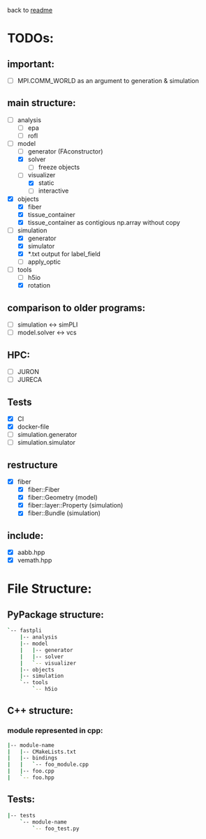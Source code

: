 
back to [readme](README.md)
# TODOs:

## important:
- [ ] MPI.COMM_WORLD as an argument to generation & simulation

## main structure:
- [ ] analysis
  - [ ] epa
  - [ ] rofl
- [ ] model
  - [ ] generator (FAconstructor)
  - [x] solver
    - [ ] freeze objects
  - [ ] visualizer
    - [x] static
    - [ ] interactive
- [x] objects
  - [x] fiber
  - [x] tissue_container
  - [x] tissue_container as contigious np.array without copy
- [ ] simulation
  - [x] generator
  - [x] simulator
  - [x] *.txt output for label_field
  - [ ] apply_optic
- [ ] tools
  - [ ] h5io
  - [x] rotation
  
## comparison to older programs:
- [ ] simulation <-> simPLI
- [ ] model.solver <-> vcs

## HPC:
- [ ] JURON
- [ ] JURECA

## Tests
- [x] CI
- [x] docker-file
- [ ] simulation.generator
- [ ] simulation.simulator

## restructure
 - [x] fiber
   - [x] fiber::Fiber
   - [x] fiber::Geometry (model)
   - [x] fiber::layer::Property (simulation)
   - [x] fiber::Bundle (simulation)

## include:
- [x] aabb.hpp
- [x] vemath.hpp

# File Structure:
## PyPackage structure:
```sh
`-- fastpli
    |-- analysis
    |-- model
    |   |-- generator
    |   |-- solver
    |   `-- visualizer
    |-- objects
    |-- simulation
    `-- tools
        `-- h5io
```

## C++ structure:
### module represented in cpp:
```sh
|-- module-name
|   |-- CMakeLists.txt
|   |-- bindings
|   |   `-- foo_module.cpp
|   |-- foo.cpp
|   `-- foo.hpp

```

## Tests:
```sh
|-- tests
    `-- module-name
        `-- foo_test.py
```
